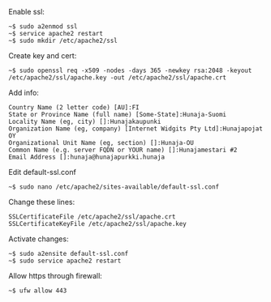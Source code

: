Enable ssl:

```
~$ sudo a2enmod ssl
~$ service apache2 restart
~$ sudo mkdir /etc/apache2/ssl
```

Create key and cert:
```
~$ sudo openssl req -x509 -nodes -days 365 -newkey rsa:2048 -keyout /etc/apache2/ssl/apache.key -out /etc/apache2/ssl/apache.crt
```

Add info:
```
Country Name (2 letter code) [AU]:FI
State or Province Name (full name) [Some-State]:Hunaja-Suomi
Locality Name (eg, city) []:Hunajakaupunki
Organization Name (eg, company) [Internet Widgits Pty Ltd]:Hunajapojat OY
Organizational Unit Name (eg, section) []:Hunaja-OU
Common Name (e.g. server FQDN or YOUR name) []:Hunajamestari #2
Email Address []:hunaja@hunajapurkki.hunaja
```

Edit default-ssl.conf
```
~$ sudo nano /etc/apache2/sites-available/default-ssl.conf
```

Change these lines:
```
SSLCertificateFile /etc/apache2/ssl/apache.crt
SSLCertificateKeyFile /etc/apache2/ssl/apache.key
```

Activate changes:
```
~$ sudo a2ensite default-ssl.conf
~$ sudo service apache2 restart
```

Allow https through firewall:
```
~$ ufw allow 443
```
